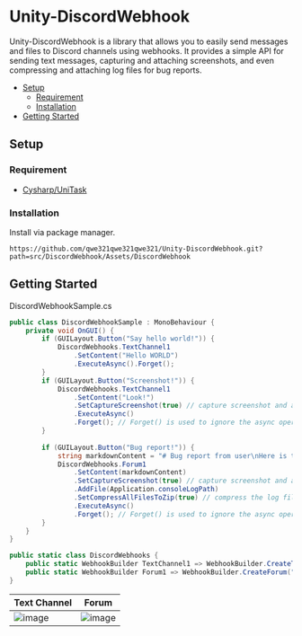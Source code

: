# Unity-DiscordWebhook


Unity-DiscordWebhook is a library that allows you to easily send messages and files to Discord channels using webhooks. It provides a simple API for sending text messages, capturing and attaching screenshots, and even compressing and attaching log files for bug reports.

- [Setup](#setup)
	- [Requirement](#requirement)
	- [Installation](#installation)
- [Getting Started](#getting-started)
 
## Setup
### Requirement 
* [Cysharp/UniTask](https://github.com/Cysharp/UniTask)


### Installation
Install via package manager.

```
https://github.com/qwe321qwe321qwe321/Unity-DiscordWebhook.git?path=src/DiscordWebhook/Assets/DiscordWebhook
```

## Getting Started
DiscordWebhookSample.cs
```cs
public class DiscordWebhookSample : MonoBehaviour {
	private void OnGUI() {
		if (GUILayout.Button("Say hello world!")) {
			DiscordWebhooks.TextChannel1
				.SetContent("Hello WORLD")
				.ExecuteAsync().Forget();
		}
		if (GUILayout.Button("Screenshot!")) {
			DiscordWebhooks.TextChannel1
				.SetContent("Look!")
				.SetCaptureScreenshot(true) // capture screenshot and attach it.
				.ExecuteAsync()
				.Forget(); // Forget() is used to ignore the async operation in UniTask.
		}
		
		if (GUILayout.Button("Bug report!")) {
			string markdownContent = "# Bug report from user\nHere is the description.\n* 1\n* 2\n* 3";
			DiscordWebhooks.Forum1
				.SetContent(markdownContent)
				.SetCaptureScreenshot(true) // capture screenshot and attach it.
				.AddFile(Application.consoleLogPath)
				.SetCompressAllFilesToZip(true) // compress the log file to zip.
				.ExecuteAsync()
				.Forget(); // Forget() is used to ignore the async operation in UniTask.
		}
	}
}

public static class DiscordWebhooks {
	public static WebhookBuilder TextChannel1 => WebhookBuilder.CreateTextChannel("your_webhook_url_here");
	public static WebhookBuilder Forum1 => WebhookBuilder.CreateForum("your_webhook_url_here");
} 
```

| Text Channel | Forum |
|--|--|
| ![image](https://github.com/qwe321qwe321qwe321/Unity-DiscordWebhook/assets/23000374/613f729b-f738-48da-a37f-c5729cbe37f0)| ![image](https://github.com/qwe321qwe321qwe321/Unity-DiscordWebhook/assets/23000374/4b0a1b76-1059-4885-b19b-6409e4aecb29)|


